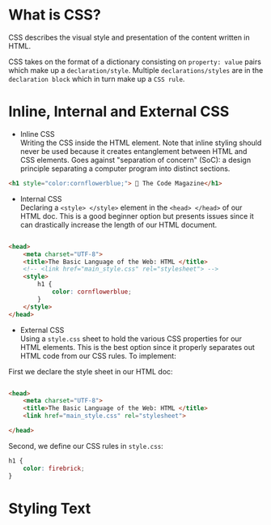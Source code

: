 # What is CSS?

CSS describes the visual style and presentation of the content written in HTML. <br>

CSS takes on the format of a dictionary consisting on `property: value` pairs which make up a `declaration/style`.
Multiple `declarations/styles` are in the `declaration block` which in turn make up a `CSS rule`.

# Inline, Internal and External CSS

* Inline CSS <br>
  Writing the CSS inside the HTML element. Note that inline styling should never be used because it creates entanglement
  between HTML and CSS elements. Goes against "separation of concern" (SoC): a design principle separating a computer
  program into distinct sections.

````html
<h1 style="color:cornflowerblue;"> 📘 The Code Magazine</h1>
````

* Internal CSS <br>
  Declaring a `<style> </style>` element in the `<head> </head>` of our HTML doc. This is a good beginner option but
  presents issues since it can drastically increase the length of our HTML document.

```html

<head>
    <meta charset="UTF-8">
    <title>The Basic Language of the Web: HTML </title>
    <!-- <link href="main_style.css" rel="stylesheet"> -->
    <style>
        h1 {
            color: cornflowerblue;
        }
    </style>
</head>
```

* External CSS <br>
  Using a `style.css` sheet to hold the various CSS properties for our HTML elements. This is the best option since it
  properly separates out HTML code from our CSS rules. To implement:

First we declare the style sheet in our HTML doc:

```html

<head>
    <meta charset="UTF-8">
    <title>The Basic Language of the Web: HTML </title>
    <link href="main_style.css" rel="stylesheet">

</head>
```

Second, we define our CSS rules in `style.css`:

```css
h1 {
    color: firebrick;
}
```

# Styling Text
